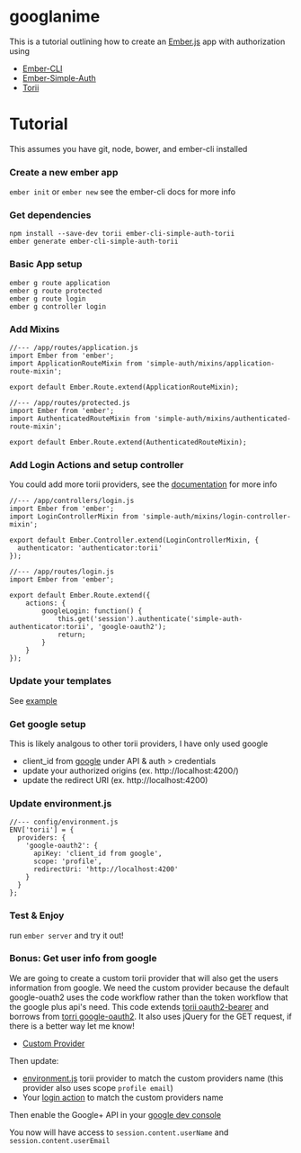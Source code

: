 # googlanime

This is a tutorial outlining how to create an [Ember.js](http://emberjs.com) app with authorization using

- [Ember-CLI](http://www.ember-cli.com/)
- [Ember-Simple-Auth](https://github.com/simplabs/ember-simple-auth)
- [Torii](https://github.com/Vestorly/torii)


# Tutorial

This assumes you have git, node, bower, and ember-cli installed

### Create a new ember app

`ember init` or `ember new` see the ember-cli docs for more info



### Get dependencies

```
npm install --save-dev torii ember-cli-simple-auth-torii
ember generate ember-cli-simple-auth-torii
```



### Basic App setup

```
ember g route application
ember g route protected
ember g route login
ember g controller login
```



### Add Mixins

```
//--- /app/routes/application.js
import Ember from 'ember';
import ApplicationRouteMixin from 'simple-auth/mixins/application-route-mixin';

export default Ember.Route.extend(ApplicationRouteMixin);
```

```
//--- /app/routes/protected.js
import Ember from 'ember';
import AuthenticatedRouteMixin from 'simple-auth/mixins/authenticated-route-mixin';

export default Ember.Route.extend(AuthenticatedRouteMixin);
```



### Add Login Actions and setup controller

You could add more torii providers, see the [documentation](https://github.com/Vestorly/torii) for more info

```
//--- /app/controllers/login.js
import Ember from 'ember';
import LoginControllerMixin from 'simple-auth/mixins/login-controller-mixin';

export default Ember.Controller.extend(LoginControllerMixin, {
  authenticator: 'authenticator:torii'
});
```

```
//--- /app/routes/login.js
import Ember from 'ember';

export default Ember.Route.extend({
	actions: {
		googleLogin: function() {
			this.get('session').authenticate('simple-auth-authenticator:torii', 'google-oauth2');
			return;
		}
	}
});
```



### Update your templates

See [example](https://github.com/Frozenfire92/EmberAuthTutorial/tree/master/app/templates)



### Get google setup

This is likely analgous to other torii providers, I have only used google
- client_id from [google](https://console.developers.google.com/project) under API & auth > credentials
- update your authorized origins (ex. http://localhost:4200/)
- update the redirect URI (ex. http://localhost:4200)



### Update environment.js

```
//--- config/environment.js
ENV['torii'] = {
  providers: {
    'google-oauth2': {
      apiKey: 'client_id from google',
      scope: 'profile',
      redirectUri: 'http://localhost:4200'
    }
  }
};
```



### Test & Enjoy

run `ember server` and try it out!



### Bonus: Get user info from google

We are going to create a custom torii provider that will also get the users information from google.
We need the custom provider because the default google-ouath2 uses the code workflow rather than the
token workflow that the google plus api's need. This code extends [torii oauth2-bearer](https://github.com/Vestorly/torii/blob/master/lib/torii/providers/oauth2-bearer.js) and borrows from [torri google-oauth2](https://github.com/Vestorly/torii/blob/master/lib/torii/providers/google-oauth2.js). It also uses jQuery for the GET request, if there is a better way let me know!

- [Custom Provider](https://github.com/Frozenfire92/EmberAuthTutorial/blob/master/app/torii-providers/google-token.js)

Then update:

- [environment.js](https://github.com/Frozenfire92/EmberAuthTutorial/blob/master/config/environment.js) torii provider to match the custom providers name (this provider also uses scope `profile email`)
- Your [login action](https://github.com/Frozenfire92/EmberAuthTutorial/blob/master/app/routes/login.js) to match the custom providers name

Then enable the Google+ API in your [google dev console](https://console.developers.google.com/project)

You now will have access to `session.content.userName` and `session.content.userEmail`
